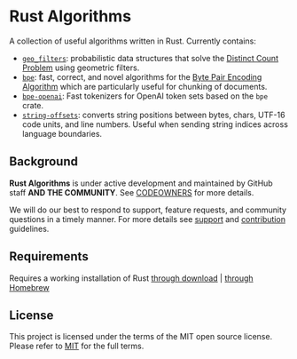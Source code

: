 # Rust Algorithms

A collection of useful algorithms written in Rust. Currently contains:

- [`geo_filters`](crates/geo_filters): probabilistic data structures that solve the [Distinct Count Problem](https://en.wikipedia.org/wiki/Count-distinct_problem) using geometric filters.
- [`bpe`](crates/bpe): fast, correct, and novel algorithms for the [Byte Pair Encoding Algorithm](https://en.wikipedia.org/wiki/Large_language_model#BPE) which are particularly useful for chunking of documents.
- [`bpe-openai`](crates/bpe-openai): Fast tokenizers for OpenAI token sets based on the `bpe` crate.
- [`string-offsets`](crates/string-offsets): converts string positions between bytes, chars, UTF-16 code units, and line numbers. Useful when sending string indices across language boundaries.

## Background

**Rust Algorithms** is under active development and maintained by GitHub staff **AND THE COMMUNITY**.
See [CODEOWNERS](CODEOWNERS) for more details.

We will do our best to respond to support, feature requests, and community questions in a timely manner.
For more details see [support](SUPPORT.md) and [contribution](CONTRIBUTING.md) guidelines.

## Requirements

Requires a working installation of Rust [through download](https://www.rust-lang.org/learn/get-started) | [through Homebrew](https://formulae.brew.sh/formula/rustup-init)

## License

This project is licensed under the terms of the MIT open source license. Please refer to [MIT](LICENSE) for the full terms.
